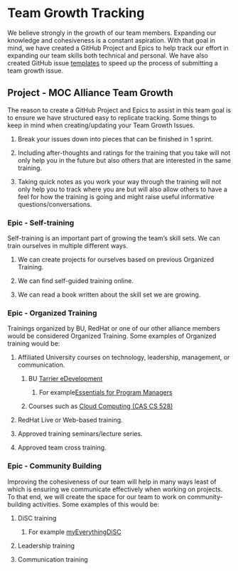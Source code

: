 # Team Growth Tracking

We believe strongly in the growth of our team members. Expanding our
knowledge and cohesiveness is a constant aspiration. With that goal in mind,
we have created a GitHub Project and Epics to help track our effort in
expanding our team skills both technical and personal. We have also created
GitHub issue [templates][1] to speed up the process of submitting a team
growth issue.

[1]:https://github.com/CCI-MOC/ops-private/issues/templates/edit

## Project - MOC Alliance Team Growth

The reason to create a GitHub Project and Epics to assist in this team goal is
to ensure we have structured easy to replicate tracking. Some things to keep
in mind when creating/updating your Team Growth Issues.

1. Break your issues down into pieces that can be finished in 1 sprint.

1. Including after-thoughts and ratings for the training that you take will
not only help you in the future but also others that are interested in the
same training.

1. Taking quick notes as you work your way through the training will not
only help you to track where you are but will also allow others to have a
feel for how the training is going and might raise useful informative
questions/conversations.

### Epic - Self-training

Self-training is an important part of growing the team’s skill sets. We can
train ourselves in multiple different ways.

1. We can create projects for ourselves based on previous Organized Training.

1. We can find self-guided training online.

1. We can read a book written about the skill set we are growing.

### Epic - Organized Training

Trainings organized by BU, RedHat or one of our other alliance members would
be considered Organized Training. Some examples of Organized training would
be:

1. Affiliated University courses on technology, leadership,
management, or communication.

   1. BU [Tarrier eDevelopment][2]

      1. For example[Essentials for Program Managers][5]

   1. Courses such as [Cloud Computing (CAS CS 528)][3]

1. RedHat Live or Web-based training.

1. Approved training seminars/lecture series.

1. Approved team cross training.

[2]:http://terrieredev.bu.edu/
[3]:https://www.bu.edu/academics/cas/courses/cas-cs-528/
[5]:https://www.bu.edu/odl/what-we-offer/professional-development-for-managers-and-leaders/program-manager-essentials/

### Epic - Community Building

Improving the cohesiveness of our team will help in many ways least of which
is ensuring we communicate effectively when working on projects. To that end,
we will create the space for our team to work on community-building
activities. Some examples of this would be:

1. DiSC training

   1. For example [myEverythingDiSC][4]

1. Leadership training

1. Communication training

[4]:https://myeverythingdisc.com/
